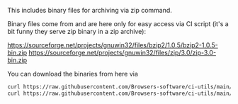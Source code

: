 This includes binary files for archiving via zip command.

Binary files come from and are here only for easy access via CI script (it's a bit funny they serve zip binary in a zip archive):

https://sourceforge.net/projects/gnuwin32/files/bzip2/1.0.5/bzip2-1.0.5-bin.zip
https://sourceforge.net/projects/gnuwin32/files/zip/3.0/zip-3.0-bin.zip


You can download the binaries from here via

```bash
curl https://raw.githubusercontent.com/Browsers-software/ci-utils/main/zip/bzip2.dll -o bzip2.dll
curl https://raw.githubusercontent.com/Browsers-software/ci-utils/main/zip/zip.exe -o zip.exe
```
